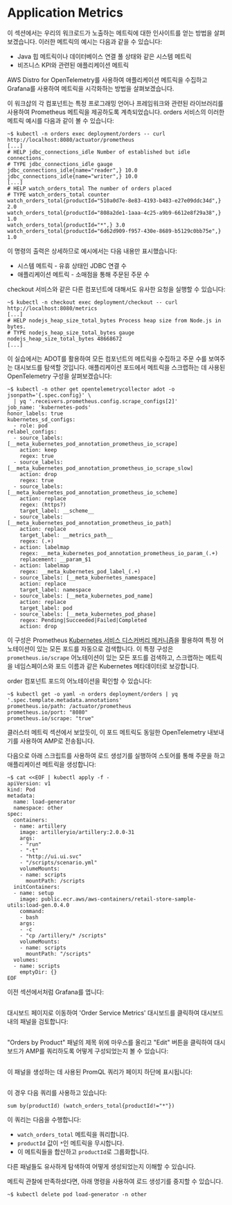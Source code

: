 # Application Metrics

이 섹션에서는 우리의 워크로드가 노출하는 메트릭에 대한 인사이트를 얻는 방법을 살펴보겠습니다. 이러한 메트릭의 예시는 다음과 같을 수 있습니다:

* Java 힙 메트릭이나 데이터베이스 연결 풀 상태와 같은 시스템 메트릭&#x20;
* 비즈니스 KPI와 관련된 애플리케이션 메트릭&#x20;

AWS Distro for OpenTelemetry를 사용하여 애플리케이션 메트릭을 수집하고 Grafana를 사용하여 메트릭을 시각화하는 방법을 살펴보겠습니다.

이 워크샵의 각 컴포넌트는 특정 프로그래밍 언어나 프레임워크와 관련된 라이브러리를 사용하여 Prometheus 메트릭을 제공하도록 계측되었습니다. orders 서비스의 이러한 메트릭 예시를 다음과 같이 볼 수 있습니다:

```
~$ kubectl -n orders exec deployment/orders -- curl http://localhost:8080/actuator/prometheus
[...]
# HELP jdbc_connections_idle Number of established but idle connections.
# TYPE jdbc_connections_idle gauge
jdbc_connections_idle{name="reader",} 10.0
jdbc_connections_idle{name="writer",} 10.0
[...]
# HELP watch_orders_total The number of orders placed
# TYPE watch_orders_total counter
watch_orders_total{productId="510a0d7e-8e83-4193-b483-e27e09ddc34d",} 2.0
watch_orders_total{productId="808a2de1-1aaa-4c25-a9b9-6612e8f29a38",} 1.0
watch_orders_total{productId="*",} 3.0
watch_orders_total{productId="6d62d909-f957-430e-8689-b5129c0bb75e",} 1.0
```

이 명령의 출력은 상세하므로 예시에서는 다음 내용만 표시했습니다:

* 시스템 메트릭 - 유휴 상태인 JDBC 연결 수&#x20;
* 애플리케이션 메트릭 - 소매점을 통해 주문된 주문 수&#x20;

checkout 서비스와 같은 다른 컴포넌트에 대해서도 유사한 요청을 실행할 수 있습니다:

```
~$ kubectl -n checkout exec deployment/checkout -- curl http://localhost:8080/metrics
[...]
# HELP nodejs_heap_size_total_bytes Process heap size from Node.js in bytes.
# TYPE nodejs_heap_size_total_bytes gauge
nodejs_heap_size_total_bytes 48668672
[...]
```

이 실습에서는 ADOT를 활용하여 모든 컴포넌트의 메트릭을 수집하고 주문 수를 보여주는 대시보드를 탐색할 것입니다. 애플리케이션 포드에서 메트릭을 스크랩하는 데 사용된 OpenTelemetry 구성을 살펴보겠습니다:

```
~$ kubectl -n other get opentelemetrycollector adot -o jsonpath='{.spec.config}' \
  | yq '.receivers.prometheus.config.scrape_configs[2]'
job_name: 'kubernetes-pods'
honor_labels: true
kubernetes_sd_configs:
  - role: pod
relabel_configs:
  - source_labels: [__meta_kubernetes_pod_annotation_prometheus_io_scrape]
    action: keep
    regex: true
  - source_labels: [__meta_kubernetes_pod_annotation_prometheus_io_scrape_slow]
    action: drop
    regex: true
  - source_labels: [__meta_kubernetes_pod_annotation_prometheus_io_scheme]
    action: replace
    regex: (https?)
    target_label: __scheme__
  - source_labels: [__meta_kubernetes_pod_annotation_prometheus_io_path]
    action: replace
    target_label: __metrics_path__
    regex: (.+)
  - action: labelmap
    regex: __meta_kubernetes_pod_annotation_prometheus_io_param_(.+)
    replacement: __param_$1
  - action: labelmap
    regex: __meta_kubernetes_pod_label_(.+)
  - source_labels: [__meta_kubernetes_namespace]
    action: replace
    target_label: namespace
  - source_labels: [__meta_kubernetes_pod_name]
    action: replace
    target_label: pod
  - source_labels: [__meta_kubernetes_pod_phase]
    regex: Pending|Succeeded|Failed|Completed
    action: drop
```



이 구성은 Prometheus [Kubernetes 서비스 디스커버리 메커니즘](https://prometheus.io/docs/prometheus/latest/configuration/configuration/#kubernetes\_sd\_config)을 활용하여 특정 어노테이션이 있는 모든 포드를 자동으로 검색합니다. 이 특정 구성은 `prometheus.io/scrape` 어노테이션이 있는 모든 포드를 검색하고, 스크랩하는 메트릭을 네임스페이스와 포드 이름과 같은 Kubernetes 메타데이터로 보강합니다.

order 컴포넌트 포드의 어노테이션을 확인할 수 있습니다:

```
~$ kubectl get -o yaml -n orders deployment/orders | yq '.spec.template.metadata.annotations'
prometheus.io/path: /actuator/prometheus
prometheus.io/port: "8080"
prometheus.io/scrape: "true"
```

클러스터 메트릭 섹션에서 보았듯이, 이 포드 메트릭도 동일한 OpenTelemetry 내보내기를 사용하여 AMP로 전송됩니다.

다음으로 아래 스크립트를 사용하여 로드 생성기를 실행하여 스토어를 통해 주문을 하고 애플리케이션 메트릭을 생성합니다:

```
~$ cat <<EOF | kubectl apply -f -
apiVersion: v1
kind: Pod
metadata:
  name: load-generator
  namespace: other
spec:
  containers:
  - name: artillery
    image: artilleryio/artillery:2.0.0-31
    args:
    - "run"
    - "-t"
    - "http://ui.ui.svc"
    - "/scripts/scenario.yml"
    volumeMounts:
    - name: scripts
      mountPath: /scripts
  initContainers:
  - name: setup
    image: public.ecr.aws/aws-containers/retail-store-sample-utils:load-gen.0.4.0
    command:
    - bash
    args:
    - -c
    - "cp /artillery/* /scripts"
    volumeMounts:
    - name: scripts
      mountPath: "/scripts"
  volumes:
  - name: scripts
    emptyDir: {}
EOF
```

이전 섹션에서처럼 Grafana를 엽니다:

<figure><img src="../../.gitbook/assets/image (3) (1) (1) (1) (1) (1).png" alt=""><figcaption></figcaption></figure>

대시보드 페이지로 이동하여 'Order Service Metrics' 대시보드를 클릭하여 대시보드 내의 패널을 검토합니다:



<figure><img src="../../.gitbook/assets/image (4) (1) (1) (1) (1).png" alt=""><figcaption></figcaption></figure>

"Orders by Product" 패널의 제목 위에 마우스를 올리고 "Edit" 버튼을 클릭하여 대시보드가 AMP를 쿼리하도록 어떻게 구성되었는지 볼 수 있습니다:

<figure><img src="../../.gitbook/assets/image (5) (1) (1) (1) (1).png" alt=""><figcaption></figcaption></figure>

이 패널을 생성하는 데 사용된 PromQL 쿼리가 페이지 하단에 표시됩니다:

<figure><img src="../../.gitbook/assets/image (6) (1) (1) (1).png" alt=""><figcaption></figcaption></figure>

이 경우 다음 쿼리를 사용하고 있습니다:

```
sum by(productId) (watch_orders_total{productId!="*"})
```

이 쿼리는 다음을 수행합니다:

* `watch_orders_total` 메트릭을 쿼리합니다.&#x20;
* `productId` 값이 `*`인 메트릭을 무시합니다.&#x20;
* 이 메트릭들을 합산하고 `productId`로 그룹화합니다.&#x20;

다른 패널들도 유사하게 탐색하여 어떻게 생성되었는지 이해할 수 있습니다.

메트릭 관찰에 만족하셨다면, 아래 명령을 사용하여 로드 생성기를 중지할 수 있습니다.

```
~$ kubectl delete pod load-generator -n other
```

